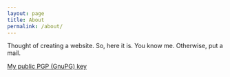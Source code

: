 ```yaml
---
layout: page
title: About
permalink: /about/
---
```


Thought of creating a website. So, here it is. You know me. Otherwise, put a mail.


[My public PGP (GnuPG) key](https://arijits17.github.io/arijit-shaw-gpg-public-key.txt)

<!-- This is the base Jekyll theme. You can find out more info about customizing your Jekyll theme, as well as basic Jekyll usage documentation at [jekyllrb.com](https://jekyllrb.com/)

You can find the source code for Minima at GitHub:
[jekyll][jekyll-organization] /
[minima](https://github.com/jekyll/minima)

You can find the source code for Jekyll at GitHub:
[jekyll][jekyll-organization] /
[jekyll](https://github.com/jekyll/jekyll)


[jekyll-organization]: https://github.com/jekyll
 -->